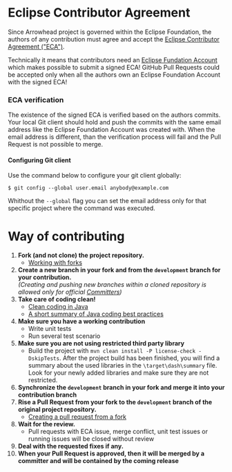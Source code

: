 # Eclipse Contributor Agreement

Since Arrowhead project is governed within the Eclipse Foundation, the authors of any contribution must agree and accept the [Eclipse Contributor Agreement ("ECA")](https://www.eclipse.org/legal/ECA.php).

Technically it means that contributors need an [Eclipse Fundation Account](https://accounts.eclipse.org/user/register?destination=user/edit) which makes possible to submit a signed ECA! GitHub Pull Requests could be accepted only when all the authors own an Eclipse Foundation Account with the signed ECA!

### ECA verification

The existence of the signed ECA is verified based on the authors commits. Your local Git client should hold and push the commits with the same email address like the Eclipse Foundation Account was created with. When the email address is different, than the verification process will fail and the Pull Request is not possible to merge. 

#### Configuring Git client

Use the command below to configure your git client globally:

`$ git config --global user.email anybody@example.com`

Whithout the `--global` flag you can set the email address only for that specific project where the command was executed.

# Way of contributing

1) **Fork (and not clone) the project repository.**
   - [Working with forks](https://docs.github.com/en/pull-requests/collaborating-with-pull-requests/working-with-forks)
2) **Create a new branch in your fork and from the `development` branch for your contribution.**  
   _(Creating and pushing new branches within a cloned repository is allowed only for official [Committers](https://projects.eclipse.org/projects/iot.arrowhead/who))_
3) **Take care of coding clean!**
   - [Clean coding in Java](https://www.baeldung.com/java-clean-code)
   - [A short summary of Java coding best practices](https://rhamedy.medium.com/a-short-summary-of-java-coding-best-practices-31283d0167d3)
4) **Make sure you have a working contribution**
   - Write unit tests
   - Run several test scenario
5) **Make sure you are not using restricted third party library**
   - Build the project with `mvn clean install -P license-check -DskipTests`. After the project build has been finished, you will find a summary about the used libraries in the `\target\dash\summary` file. Look for your newly added libraries and make sure they are not restricted. 
6) **Synchronize the `development` branch in your fork and merge it into your contribution branch** 
7) **Rise a Pull Request from your fork to the `development` branch of the original project repository.**
   - [Creating a pull request from a fork](https://docs.github.com/en/pull-requests/collaborating-with-pull-requests/proposing-changes-to-your-work-with-pull-requests/creating-a-pull-request-from-a-fork)
8) **Wait for the review.**
   - Pull requests with ECA issue, merge conflict, unit test issues or running issues will be closed without review
9) **Deal with the requested fixes if any.**
10) **When your Pull Request is approved, then it will be merged by a committer and will be contained by the coming release**